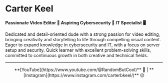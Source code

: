 # **Carter Keel**

**Passionate Video Editor 🎥 Aspiring Cybersecurity 🔐 IT Specialist 🖥️**

Dedicated and detail-oriented dude with a strong passion for video editing, bringing creativity and storytelling to life through compelling visual content. 
Eager to expand knowledge in cybersecurity and IT, with a focus on server setup and security. 
Quick learner with excellent problem-solving skills, committed to continuous growth in both creative and technical fields.
___
<center>
**[YouTube](https://www.youtube.com/@RandomButCool)** 🔴 |  **[Instagram](https://www.instagram.com/carterbkeel/)** 🟡
</center>
